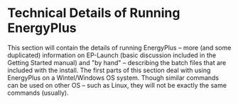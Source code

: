 # Technical Details of Running EnergyPlus

This section will contain the details of running EnergyPlus – more (and some duplicated) information on EP-Launch (basic discussion included in the Getting Started manual) and "by hand" – describing the batch files that are included with the install. The first parts of this section deal with using EnergyPlus on a Wintel/Windows OS system. Though similar commands can be used on other OS – such as Linux, they will not be exactly the same commands (usually).
